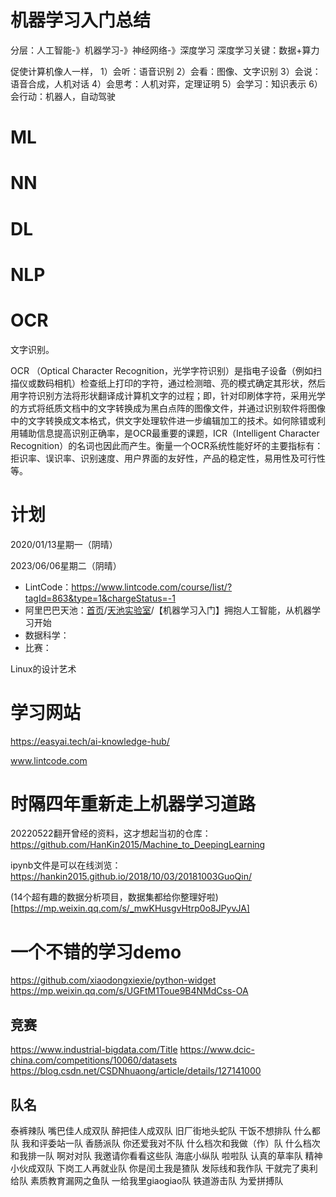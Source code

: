 # 机器学习入门总结

分层：人工智能-》机器学习-》神经网络-》深度学习
深度学习关键：数据+算力

促使计算机像人一样，
1）会听：语音识别
2）会看：图像、文字识别
3）会说：语音合成，人机对话
4）会思考：人机对弈，定理证明
5）会学习：知识表示
6）会行动：机器人，自动驾驶

# ML

# NN

# DL

# NLP

# OCR

文字识别。



OCR （Optical Character Recognition，光学字符识别）是指电子设备（例如扫描仪或数码相机）检查纸上打印的字符，通过检测暗、亮的模式确定其形状，然后用字符识别方法将形状翻译成计算机文字的过程；即，针对印刷体字符，采用光学的方式将纸质文档中的文字转换成为黑白点阵的图像文件，并通过识别软件将图像中的文字转换成文本格式，供文字处理软件进一步编辑加工的技术。如何除错或利用辅助信息提高识别正确率，是OCR最重要的课题，ICR（Intelligent Character Recognition）的名词也因此而产生。衡量一个OCR系统性能好坏的主要指标有：拒识率、误识率、识别速度、用户界面的友好性，产品的稳定性，易用性及可行性等。


# 计划

2020/01/13星期一（阴晴）

2023/06/06星期二（阴晴）
- LintCode：https://www.lintcode.com/course/list/?tagId=863&type=1&chargeStatus=-1
- 阿里巴巴天池：[首页](https://tianchi.aliyun.com/home)/[天池实验室](https://tianchi.aliyun.com/notebook-ai)/【机器学习入门】拥抱人工智能，从机器学习开始
- 数据科学：
- 比赛：

Linux的设计艺术

# 学习网站
https://easyai.tech/ai-knowledge-hub/

www.lintcode.com

# 时隔四年重新走上机器学习道路
20220522翻开曾经的资料，这才想起当初的仓库：
https://github.com/HanKin2015/Machine_to_DeepingLearning

ipynb文件是可以在线浏览：https://hankin2015.github.io/2018/10/03/20181003GuoQin/

(14个超有趣的数据分析项目，数据集都给你整理好啦)[https://mp.weixin.qq.com/s/_mwKHusgvHtrp0o8JPyvJA]

# 一个不错的学习demo
https://github.com/xiaodongxiexie/python-widget
https://mp.weixin.qq.com/s/UGFtM1Toue9B4NMdCss-OA

## 竞赛
https://www.industrial-bigdata.com/Title
https://www.dcic-china.com/competitions/10060/datasets
https://blog.csdn.net/CSDNhuaong/article/details/127141000

## 队名
泰裤辣队
嘴巴佳人成双队
醉把佳人成双队
旧厂街地头蛇队
干饭不想排队
什么都队
我和评委站一队
香肠派队
你还爱我对不队
什么档次和我做（作）队
什么档次和我排一队
啊对对队
我邀请你看看这些队
海底小纵队
啦啦队
认真的草率队
精神小伙成双队
下岗工人再就业队
你是闰土我是猹队
发际线和我作队
干就完了奥利给队
素质教育漏网之鱼队
一给我里giaogiao队
铁道游击队
为爱拼搏队